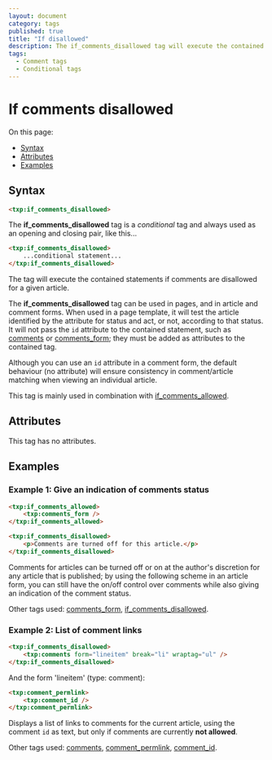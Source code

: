 ```yaml
---
layout: document
category: tags
published: true
title: "If disallowed"
description: The if_comments_disallowed tag will execute the contained statements if comments are disallowed for a given article.
tags:
  - Comment tags
  - Conditional tags
---
```


# If comments disallowed

On this page:

* [Syntax](#syntax)
* [Attributes](#attributes)
* [Examples](#examples)

## Syntax

~~~ html
<txp:if_comments_disallowed>
~~~

The **if_comments_disallowed** tag is a *conditional* tag and always used as an opening and closing pair, like this...

~~~ html
<txp:if_comments_disallowed>
    ...conditional statement...
</txp:if_comments_disallowed>
~~~

The tag will execute the contained statements if comments are disallowed for a given article.

The **if_comments_disallowed** tag can be used in pages, and in article and comment forms. When used in a page template, it will test the article identified by the attribute for status and act, or not, according to that status. It will not pass the `id` attribute to the contained statement, such as [comments](comments) or [comments_form](comments_form); they must be added as attributes to the contained tag.

Although you can use an `id` attribute in a comment form, the default behaviour (no attribute) will ensure consistency in comment/article matching when viewing an individual article.

This tag is mainly used in combination with [if_comments_allowed](if_comments_allowed).

## Attributes

This tag has no attributes.

## Examples

### Example 1: Give an indication of comments status

~~~ html
<txp:if_comments_allowed>
    <txp:comments_form />
</txp:if_comments_allowed>

<txp:if_comments_disallowed>
    <p>Comments are turned off for this article.</p>
</txp:if_comments_disallowed>
~~~

Comments for articles can be turned off or on at the author's discretion for any article that is published; by using the following scheme in an article form, you can still have the on/off control over comments while also giving an indication of the comment status.

Other tags used: [comments_form](comments_form), [if_comments_disallowed](if_comments_disallowed).

### Example 2: List of comment links

~~~ html
<txp:if_comments_disallowed>
    <txp:comments form="lineitem" break="li" wraptag="ul" />
</txp:if_comments_disallowed>
~~~

And the form 'lineitem' (type: comment):

~~~ html
<txp:comment_permlink>
    <txp:comment_id />
</txp:comment_permlink>
~~~

Displays a list of links to comments for the current article, using the comment `id` as text, but only if comments are currently **not allowed**.

Other tags used: [comments](comments), [comment_permlink](comment_permlink), [comment_id](comment_id).
